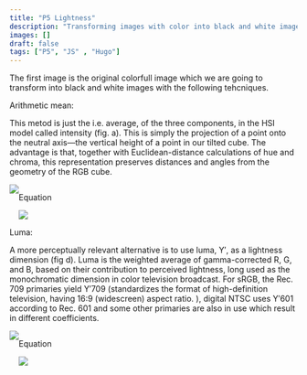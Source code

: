 ```yaml
---
title: "P5 Lightness"
description: "Transforming images with color into black and white images"
images: []
draft: false
tags: ["P5", "JS" , "Hugo"]
---
```

<div>
The first image is the original colorfull image which we are going to transform into black and white images with the following tehcniques.

Arithmetic mean:

This metod is just the  i.e. average, of the three components, in the HSI model called intensity (fig. a). This is simply the projection of a point onto the neutral axis—the vertical height of a point in our tilted cube. The advantage is that, together with Euclidean-distance calculations of hue and chroma, this representation preserves distances and angles from the geometry of the RGB cube.

<div class="row">
    <div class="centered_div">
        <img class="special-img-class" src="/images/avg.png" />     
    </div>
    <div class="centered_div">
        <p>Equation</p>
        <img class="special-img-class" src="/images/avg_for.png" />     
    </div>
</div>

Luma:

A more perceptually relevant alternative is to use luma, Y′, as a lightness dimension (fig d). Luma is the weighted average of gamma-corrected R, G, and B, based on their contribution to perceived lightness, long used as the monochromatic dimension in color television broadcast. For sRGB, the Rec. 709 primaries yield Y′709 (standardizes the format of high-definition television, having 16:9 (widescreen) aspect ratio. ), digital NTSC uses Y′601 according to Rec. 601 and some other primaries are also in use which result in different coefficients.

<div class="row">
    <div class="centered_div">
        <img class="special-img-class" src="/images/luma.png" />     
    </div>
    <div class="centered_div">
        <p>Equation</p>
        <img class="special-img-class" src="/images/luma_for.png" />     
    </div>
</div>

<script src="https://cdnjs.cloudflare.com/ajax/libs/p5.js/1.1.9/p5.js" type="text/javascript"></script>

<div class="row">
    <div class="centered_div" style="padding-top: 7px" id="canvasI">
            <script src="/js/bw.js" type="text/javascript"></script>     
        </div>
</div>   

</div>


<style>

.row {
    display: flex;
}

.centered_div {
    margin:center
}

#dropdown {
    text-align: center;
}

#source_img {
    width:319px;
    height: 359px; 
}

</style>